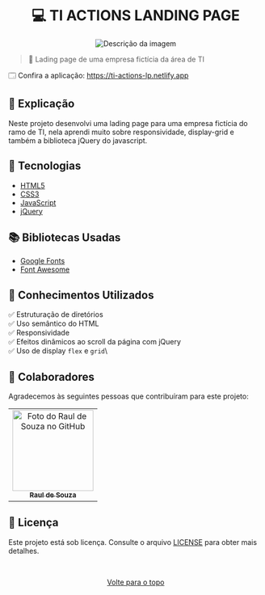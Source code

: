<h1 align="center">💻 TI ACTIONS LANDING PAGE</h1>

<div align="center">
  <img src="https://user-images.githubusercontent.com/97764322/182475270-6f1633d2-2975-4f1f-8b61-6f38760118a6.gif" alt="Descrição da imagem">
</div>

> 🔎 Lading page de uma empresa fictícia da área de TI

🗔 Confira a aplicação: https://ti-actions-lp.netlify.app<br>

## 📄 Explicação

Neste projeto desenvolvi uma lading page para uma empresa fictícia do ramo de TI, nela aprendi muito sobre responsividade, display-grid e também a biblioteca jQuery do javascript.

## 🚀 Tecnologias

- [HTML5](https://pt.wikipedia.org/wiki/HTML5)
- [CSS3](https://developer.mozilla.org/pt-BR/docs/Web/CSS)
- [JavaScript](https://developer.mozilla.org/pt-BR/docs/Web/JavaScript)
- [jQuery](https://jquery.com/)

## 📚 Bibliotecas Usadas

- [Google Fonts](https://fonts.google.com/)
- [Font Awesome](https://fontawesome.com/)

## 📔 Conhecimentos Utilizados

✅ Estruturação de diretórios\
✅ Uso semântico do HTML\
✅ Responsividade\
✅ Efeitos dinâmicos ao scroll da página com jQuery\
✅ Uso de display `flex` e `grid`\

## 🤝 Colaboradores

Agradecemos às seguintes pessoas que contribuíram para este projeto:

<table>
  <tr>
    <td align="center">
      <a href="#">
        <img src="https://github.com/r4ulzito.png" width="160px;" alt="Foto do Raul de Souza no GitHub"/><br>
        <sub>
          <b>Raul de Souza</b>
        </sub>
      </a>
    </td>
  </tr>
</table>

## 📝 Licença

Este projeto está sob licença. Consulte o arquivo [LICENSE](LICENSE.md) para obter mais detalhes.

&#xa0;

<div align="center">
  <a href="#top">Volte para o topo</a>
</div>
